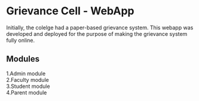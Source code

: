 # Grievance Cell - WebApp
Initially, the colelge had a paper-based grievance system. This webapp was developed and deployed for the purpose of making the grievance system fully online.


## Modules
1.Admin module  
2.Faculty module  
3.Student module  
4.Parent module 

